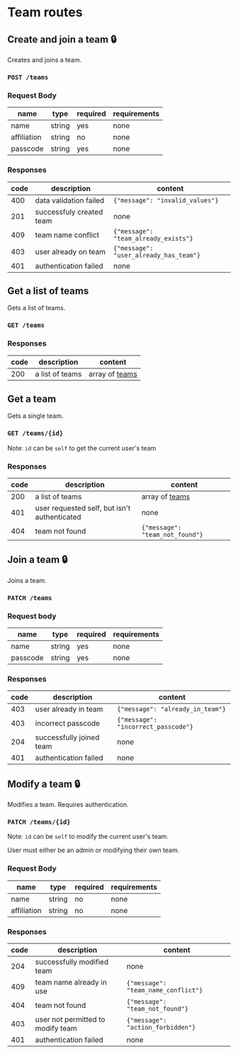 # Team routes

## Create and join a team :lock:
Creates and joins a team.
### `POST /teams`
### Request Body
|name    |type   |required|requirements|
|--------|-------|--------|------------|
|name|string|yes|none|
|affiliation|string|no|none|
|passcode|string|yes|none|
### Responses
|code|description           |content|
|----|----------------------|-------|
|400|data validation failed|`{"message": "invalid_values"}`|
|201|successfuly created team|none|
|409|team name conflict|`{"message": "team_already_exists"}`|
|403|user already on team|`{"message": "user_already_has_team"}`|
|401|authentication failed|none|

## Get a list of teams
Gets a list of teams.
### `GET /teams`
### Responses
|code|description|content|
|----|-----------|-------|
|200|a list of teams|array of [teams](index.md#Team)|

## Get a team
Gets a single team.
### `GET /teams/{id}`
Note: `id` can be `self` to get the current user's team
### Responses
|code|description|content|
|----|-----------|-------|
|200|a list of teams|array of [teams](index.md#Team)|
|401|user requested self, but isn't authenticated|none|
|404|team not found|`{"message": "team_not_found"}`|

## Join a team :lock:
Joins a team.
### `PATCH /teams`
### Request body
|name    |type   |required|requirements|
|--------|-------|--------|------------|
|name|string|yes|none|
|passcode|string|yes|none|
### Responses
|code|description|content|
|----|-----------|-------|
|403|user already in team|`{"message": "already_in_team"}`|
|403|incorrect passcode|`{"message": "incorrect_passcode"}`|
|204|successfully joined team|none|
|401|authentication failed|none|

## Modify a team :lock:
Modifies a team. Requires authentication.
### `PATCH /teams/{id}`
Note: `id` can be `self` to modify the current user's team.

User must either be an admin or modifying their own team.
### Request Body
|name    |type   |required|requirements|
|--------|-------|--------|------------|
|name|string|no|none|
|affiliation|string|no|none|
### Responses
|code|description|content|
|----|-----------|-------|
|204|successfully modified team|none|
|409|team name already in use|`{"message": "team_name_conflict"}`|
|404|team not found|`{"message": "team_not_found"}`|
|403|user not permitted to modify team|`{"message": "action_forbidden"}`|
|401|authentication failed|none|